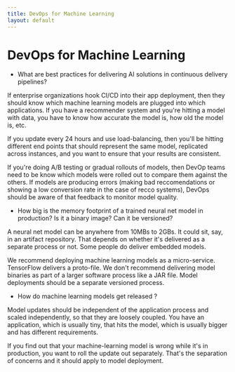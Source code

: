 ```yaml
---
title: DevOps for Machine Learning
layout: default
---
```


# DevOps for Machine Learning

* What are best practices for delivering AI solutions in continuous delivery pipelines? 

If enterprise organizations hook CI/CD into their app deployment, then they should know which machine learning models are plugged into which applications. If you have a recommender system and you're hitting a model with data, you have to know how accurate the model is, how old the model is, etc. 

If you update every 24 hours and use load-balancing, then you'll be hitting different end points that should represent the same model, replicated across instances, and you want to ensure that your results are consistent. 

If you're doing A/B testing or gradual rollouts of models, then DevOp teams need to be know which models were rolled out to compare them against the others. If models are producing errors (making bad reccomendations or showing a low conversion rate in the case of recco systems), DevOps should be aware of that feedback to monitor model quality. 

* How big is the memory footprint of a trained neural net model in production? Is it a binary image? Can it be versioned?

A neural net model can be anywhere from 10MBs to 2GBs. It could sit, say, in an artifact repository. That depends on whether it's delivered as a separate process or not. Some people do deliver embedded models. 

We recommend deploying machine learning models as a micro-service. TensorFlow delivers a proto-file. We don't recommend delivering model binaries as part of a larger software process like a JAR file. Model deployments should be a separate versioned process.

* How do machine learning models get released ?

Model updates should be independent of the application process and scaled independently, so that they are loosely coupled. You have an application, which is usually tiny, that hits the model, which is usually bigger and has different requirements. 

If you find out that your machine-learning model is wrong while it's in production, you want to roll the update out separately. That's the separation of concerns and it should apply to model deployment. 
